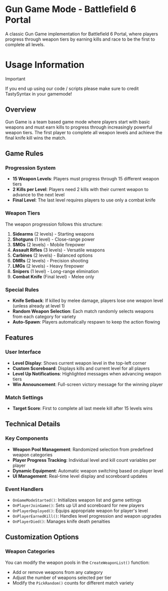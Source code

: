 # Gun Game Mode - Battlefield 6 Portal

A classic Gun Game implementation for Battlefield 6 Portal, where players progress through weapon tiers by earning kills and race to be the first to complete all levels.  

# Usage Information

> [!IMPORTANT]
> If you end up using our code / scripts please make sure to credit TastySyntax in your gamemode!

## Overview

Gun Game is a team based game mode where players start with basic weapons and must earn kills to progress through increasingly powerful weapon tiers. The first player to complete all weapon levels and achieve the final knife kill wins the match.

## Game Rules

### Progression System

- **15 Weapon Levels**: Players must progress through 15 different weapon tiers
- **2 Kills per Level**: Players need 2 kills with their current weapon to advance to the next level
- **Final Level**: The last level requires players to use only a combat knife 

### Weapon Tiers

The weapon progression follows this structure:

1. **Sidearms** (2 levels) - Starting weapons
2. **Shotguns** (1 level) - Close-range power
3. **SMGs** (2 levels) - Mobile firepower  
4. **Assault Rifles** (3 levels) - Versatile weapons
5. **Carbines** (2 levels) - Balanced options
6. **DMRs** (2 levels) - Precision shooting
7. **LMGs** (2 levels) - Heavy firepower
8. **Snipers** (1 level) - Long-range elimination
9. **Combat Knife** (Final level) - Melee only

### Special Rules
- **Knife Setback**: If killed by melee damage, players lose one weapon level (unless already at level 1)
- **Random Weapon Selection**: Each match randomly selects weapons from each category for variety
- **Auto-Spawn**: Players automatically respawn to keep the action flowing

## Features

### User Interface
- **Level Display**: Shows current weapon level in the top-left corner
- **Custom Scoreboard**: Displays kills and current level for all players
- **Level Up Notifications**: Highlighted messages when advancing weapon tiers
- **Win Announcement**: Full-screen victory message for the winning player

### Match Settings
- **Target Score**: First to complete all last meele kill after 15 levels wins

## Technical Details

### Key Components

- **Weapon Pool Management**: Randomized selection from predefined weapon categories
- **Player Progress Tracking**: Individual level and kill count variables per player
- **Dynamic Equipment**: Automatic weapon switching based on player level  
- **UI Management**: Real-time level display and scoreboard updates

### Event Handlers

- `OnGameModeStarted()`: Initializes weapon list and game settings
- `OnPlayerJoinGame()`: Sets up UI and scoreboard for new players  
- `OnPlayerDeployed()`: Equips appropriate weapon for player's level
- `OnPlayerEarnedKill()`: Handles level progression and weapon upgrades
- `OnPlayerDied()`: Manages knife death penalties

## Customization Options

### Weapon Categories
You can modify the weapon pools in the `CreateWeaponList()` function:
- Add or remove weapons from any category
- Adjust the number of weapons selected per tier
- Modify the `PickRandom()` counts for different match variety
